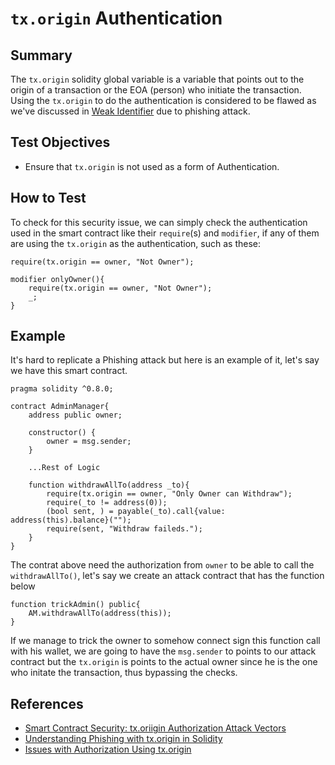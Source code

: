 # `tx.origin` Authentication

## Summary

The `tx.origin` solidity global variable is a variable that points out to the origin of a transaction or the EOA (person) who initiate the transaction. Using the `tx.origin` to do the authentication is considered to be flawed as we've discussed in [Weak Identifier]([V-AC-01]%20-%20Weak%20Identifier.md#weak-identifier) due to phishing attack.

## Test Objectives

- Ensure that `tx.origin` is not used as a form of Authentication.

## How to Test

To check for this security issue, we can simply check the authentication used in the smart contract like their `require`(s) and `modifier`, if any of them are using the `tx.origin` as the authentication, such as these:

```solidity
require(tx.origin == owner, "Not Owner");

modifier onlyOwner(){
    require(tx.origin == owner, "Not Owner");
    _;
}
```

## Example

It's hard to replicate a Phishing attack but here is an example of it, let's say we have this smart contract.

```solidity
pragma solidity ^0.8.0;

contract AdminManager{
    address public owner;

    constructor() {
        owner = msg.sender;
    }

    ...Rest of Logic

    function withdrawAllTo(address _to){
        require(tx.origin == owner, "Only Owner can Withdraw");
        require(_to != address(0));
        (bool sent, ) = payable(_to).call{value: address(this).balance}("");
        require(sent, "Withdraw faileds.");
    }
}
```

The contrat above need the authorization from `owner` to be able to call the `withdrawAllTo()`, let's say we create an attack contract that has the function below

```solidity
function trickAdmin() public{
    AM.withdrawAllTo(address(this));
}
```

If we manage to trick the owner to somehow connect sign this function call with his wallet, we are going to have the `msg.sender` to points to our attack contract but the `tx.origin` is points to the actual owner since he is the one who initate the transaction, thus bypassing the checks.

## References

- [Smart Contract Security: tx.oriigin Authorization Attack Vectors](https://medium.com/coinmonks/smart-contract-security-tx-origin-authorization-attack-vectors-027730ae601d)
- [Understanding Phishing with tx.origin in Solidity](https://www.infuy.com/blog/understanding-phishing-with-tx-origin-in-solidity/)
- [Issues with Authorization Using tx.origin](https://neptunemutual.com/blog/issues-with-authorization-using-txorigin/)